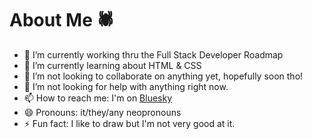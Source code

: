 # About Me 🕷️

- 🔭 I’m currently working thru the Full Stack Developer Roadmap
- 🌱 I’m currently learning about HTML & CSS
- 👯 I’m not looking to collaborate on anything yet, hopefully soon tho!
- 🤔 I’m not looking for help with anything right now.
- 📫 How to reach me: I'm on [Bluesky](https://bsky.app/profile/spiderfuture.bsky.social)
- 😄 Pronouns: it/they/any neopronouns
- ⚡ Fun fact: I like to draw but I'm not very good at it.

